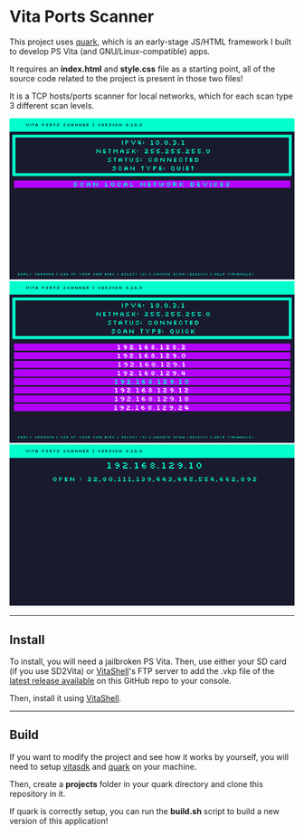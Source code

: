 # Vita Ports Scanner

This project uses [quark](https://github.com/lp1dev/quark), which is an early-stage JS/HTML framework I built to develop PS Vita (and GNU/Linux-compatible) apps.

It requires an **index.html** and **style.css** file as a starting point, all of the source code related to the project is present in those two files!

It is a TCP hosts/ports scanner for local networks, which for each scan type 3 different scan levels.


![first screen](./screenshots/screenshot1.png)
![second screen](./screenshots/screenshot2.png)
![third screen](./screenshots/screenshot3.png)

---

## Install

To install, you will need a jailbroken PS Vita. Then, use either your SD card (if you use SD2Vita) or [VitaShell](https://github.com/TheOfficialFloW/VitaShell)'s FTP server to add the .vkp file of the [latest release available](https://github.com/lp1dev/vita_ports_scanner/releases) on this GitHub repo to your console.

Then, install it using [VitaShell](https://github.com/TheOfficialFloW/VitaShell).

---

## Build

If you want to modify the project and see how it works by yourself, you will need to setup [vitasdk](https://vitasdk.org/) and [quark](https://github.com/lp1dev/quark) on your machine.

Then, create a **projects** folder in your quark directory and clone this repository in it.

If quark is correctly setup, you can run the **build.sh** script to build a new version of this application!
